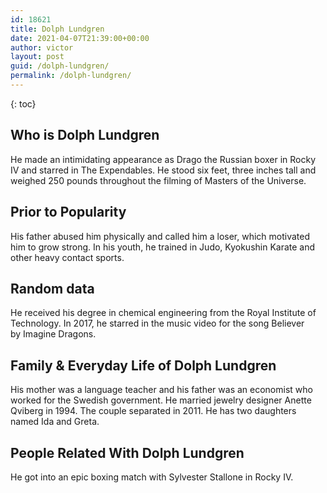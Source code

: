 ```yaml
---
id: 18621
title: Dolph Lundgren
date: 2021-04-07T21:39:00+00:00
author: victor
layout: post
guid: /dolph-lundgren/
permalink: /dolph-lundgren/
---
```



{: toc}


## Who is Dolph Lundgren



He made an intimidating appearance as Drago the Russian boxer in Rocky IV and starred in The Expendables. He stood six feet, three inches tall and weighed 250 pounds throughout the filming of Masters of the Universe.

                
                
                
## Prior to Popularity



His father abused him physically and called him a loser, which motivated him to grow strong. In his youth, he trained in Judo, Kyokushin Karate and other heavy contact sports.

                
                
                
## Random data



He received his degree in chemical engineering from the Royal Institute of Technology. In 2017, he starred in the music video for the song Believer by Imagine Dragons.

                
                
                
## Family & Everyday Life of Dolph Lundgren



His mother was a language teacher and his father was an economist who worked for the Swedish government. He married jewelry designer Anette Qviberg in 1994. The couple separated in 2011. He has two daughters named Ida and Greta.

                
                
                
## People Related With Dolph Lundgren



He got into an epic boxing match with Sylvester Stallone in Rocky IV.

                
              
            
          
          
          
